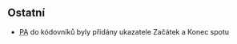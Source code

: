 ﻿---
categories: [fenix]
layout: fenix
---
 
## Ostatní
<ul>
<li><abbr title="Postanalýza">PA</abbr> do kódovníků byly přidány ukazatele Začátek a Konec spotu</li>
</ul>
